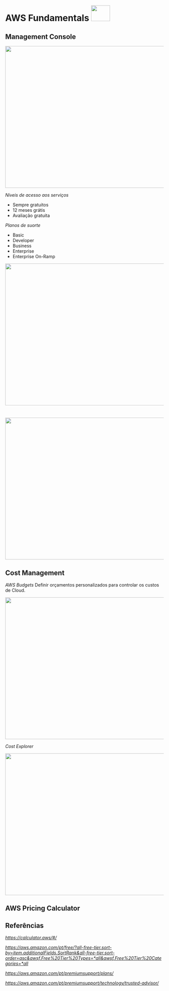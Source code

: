 # AWS Fundamentals  <image src="https://user-images.githubusercontent.com/12403699/234434276-e7cdcab8-c594-47a6-8862-7645e5740a2c.png" width="60" height="50"> 
  
## Management Console  

<image src="https://user-images.githubusercontent.com/12403699/235011384-16613820-315d-4520-b520-3643d56d1e7b.png" width="800" height="450">
  
*Níveis de acesso aos serviços*
  - Sempre gratuitos
  - 12 meses grátis
  - Avaliação gratuita
  
*Planos de suorte*
  - Basic
  - Developer
  - Business
  - Enterprise
  - Enterprise On-Ramp
  
<image src="https://user-images.githubusercontent.com/12403699/235006449-af4c914a-f751-43e1-9023-b37015dfd52c.png" width="800" height="450">

#
  
<image src="https://user-images.githubusercontent.com/12403699/235012838-70382731-756a-47aa-8d28-ccac0bc71f8d.png" width="800" height="450">
  
## Cost Management 
  *AWS Budgets* Definir orçamentos personalizados para controlar os custos de Cloud.
  
<image src="https://user-images.githubusercontent.com/12403699/235014921-dbe19c29-c506-4ec0-8fc1-aac5290461b4.png" width="800" height="450">

  *Cost Explorer* 
  
<image src="https://user-images.githubusercontent.com/12403699/235015328-ca5bdfff-447c-4e42-a562-52fc73d784d9.png" width="800" height="450">
  
## AWS Pricing Calculator
  
## Referências

*https://calculator.aws/#/* 
  
*https://aws.amazon.com/pt/free/?all-free-tier.sort-by=item.additionalFields.SortRank&all-free-tier.sort-order=asc&awsf.Free%20Tier%20Types=*all&awsf.Free%20Tier%20Categories=*all*
  
*https://aws.amazon.com/pt/premiumsupport/plans/*
  
*https://aws.amazon.com/pt/premiumsupport/technology/trusted-advisor/*  
